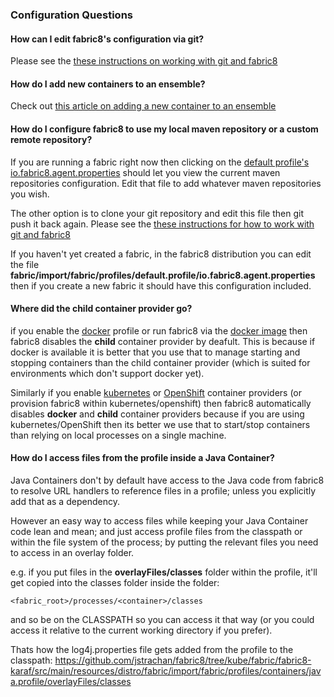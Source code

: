 ### Configuration Questions

#### How can I edit fabric8's configuration via git?

Please see the [these instructions on working with git and fabric8](http://fabric8.io/gitbook/git.html)

#### How do I add new containers to an ensemble?

Check out [this article on adding a new container to an ensemble](http://fabric8.io/gitbook/registry.html#adding-containers-to-the-ensemble)

#### How do I configure fabric8 to use my local maven repository or a custom remote repository?

If you are running a fabric right now then clicking on the [default profile's io.fabric8.agent.properties](http://localhost:8181/hawtio/index.html#/wiki/branch/1.0/view/fabric/profiles/default.profile/io.fabric8.agent.properties) should let you view the current maven repositories configuration. Edit that file to add whatever maven repositories you wish.

The other option is to clone your git repository and edit this file then git push it back again. Please see the [these instructions for how to work with git and fabric8](http://fabric8.io/gitbook/git.html)

If you haven't yet created a fabric, in the fabric8 distribution you can edit the file **fabric/import/fabric/profiles/default.profile/io.fabric8.agent.properties** then if you create a new fabric it should have this configuration included.

#### Where did the child container provider go?

if you enable the [docker](http://fabric8.io/gitbook/docker.html) profile or run fabric8 via the [docker image](https://registry.hub.docker.com/u/fabric8/fabric8/) then fabric8 disables the **child** container provider by deafult. This is because if docker is available it is better that you use that to manage starting and stopping containers than the child container provider (which is suited for environments which don't support docker yet).

Similarly if you enable [kubernetes](http://fabric8.io/gitbook/kubernetes.html) or [OpenShift](http://fabric8.io/gitbook/openshift.html) container providers (or provision fabric8 within kubernetes/openshift) then fabric8 automatically disables **docker** and **child** container providers because if you are using kubernetes/OpenShift then its better we use that to start/stop containers than relying on local processes on a single machine.

#### How do I access files from the profile inside a Java Container?

Java Containers don't by default have access to the Java code from fabric8 to resolve URL handlers to reference files in a profile; unless you explicitly add that as a dependency.

However an easy way to access files while keeping your Java Container code lean and mean; and just access profile files from the classpath or within the file system of the process; by putting the relevant files you need to access in an overlay folder.

e.g. if you put files in the **overlayFiles/classes** folder within the profile, it'll get copied into the classes folder inside the folder:

    <fabric_root>/processes/<container>/classes

and so be on the CLASSPATH so you can access it that way (or you could access it relative to the current working directory if you prefer).

Thats how the log4j.properties file gets added from the profile to the classpath:
https://github.com/jstrachan/fabric8/tree/kube/fabric/fabric8-karaf/src/main/resources/distro/fabric/import/fabric/profiles/containers/java.profile/overlayFiles/classes
